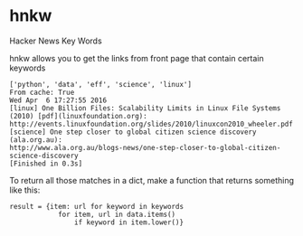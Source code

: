 # hnkw
Hacker News Key Words

hnkw allows you to get the links from front page that contain certain keywords

```
['python', 'data', 'eff', 'science', 'linux']
From cache: True
Wed Apr  6 17:27:55 2016
[linux] One Billion Files: Scalability Limits in Linux File Systems (2010) [pdf](linuxfoundation.org):
http://events.linuxfoundation.org/slides/2010/linuxcon2010_wheeler.pdf
[science] One step closer to global citizen science discovery (ala.org.au):
http://www.ala.org.au/blogs-news/one-step-closer-to-global-citizen-science-discovery
[Finished in 0.3s]
```

To return all those matches in a dict, make a function that returns something like this:
```
result = {item: url for keyword in keywords
            for item, url in data.items()
                if keyword in item.lower()}
```
